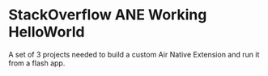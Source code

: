 # StackOverflow ANE Working HelloWorld
A set of 3 projects needed to build a custom Air Native Extension and run it from a flash app.
